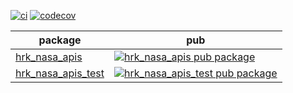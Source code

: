 [![ci](https://github.com/hrishikesh-kadam/hrk_nasa_apis.dart/actions/workflows/ci.yaml/badge.svg)](https://github.com/hrishikesh-kadam/hrk_nasa_apis.dart/actions/workflows/ci.yaml)
[![codecov](https://codecov.io/gh/hrishikesh-kadam/hrk_nasa_apis.dart/branch/main/graph/badge.svg)](https://codecov.io/gh/hrishikesh-kadam/hrk_nasa_apis.dart)

| package | pub |
| --- | --- |
| [hrk_nasa_apis] | [![hrk_nasa_apis pub package](https://img.shields.io/pub/v/hrk_nasa_apis.svg)](https://pub.dev/packages/hrk_nasa_apis) |
| [hrk_nasa_apis_test] | [![hrk_nasa_apis_test pub package](https://img.shields.io/pub/v/hrk_nasa_apis_test.svg)](https://pub.dev/packages/hrk_nasa_apis_test) |

[hrk_nasa_apis]: ./hrk_nasa_apis
[hrk_nasa_apis_test]: ./hrk_nasa_apis_test
